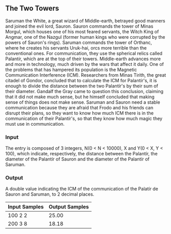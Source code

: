 ## The Two Towers

Saruman the White, a great wizard of Middle-earth, betrayed good manners and joined the evil lord, Sauron. Sauron commands the tower of Minas Morgul, which houses one of his most feared servants, the Witch King of Angmar, one of the Nazgul (former human kings who were corrupted by the powers of Sauron's rings). Saruman commands the tower of Orthanc, where he creates his servants Uruk-hai, orcs more terrible than the conventional ones. For communication, they use the spherical relics called Palantír, which are at the top of their towers.
Middle-earth advances more and more in technology, much driven by the wars that affect it daily. One of the problems that has hampered its population is the Magnetic Communication Interference (ICM). Researchers from Minas Tirith, the great citadel of Gondor, concluded that to calculate the ICM for Palantír's, it is enough to divide the distance between the two Palantír's by their sum of their diameter. Gandalf the Gray came to question this conclusion, claiming that it did not make much sense, but he himself concluded that making sense of things does not make sense.
Saruman and Sauron need a stable communication because they are afraid that Frodo and his friends can disrupt their plans, so they want to know how much ICM there is in the communication of their Palantír's, so that they know how much magic they must use in communication.

### Input
The entry is composed of 3 integers, N(0 < N < 10000), X and Y(0 < X, Y < 100), which indicate, respectively, the distance between the Palantír, the diameter of the Palantír of Sauron and the diameter of the Palantír of Saruman.

### Output
A double value indicating the ICM of the communication of the Palatír de Sauron and Saruman, to 2 decimal places.

| Input Samples  | Output Samples |
| -------------- | -------------- |
|  100   2   2   |    25.00       |
|  200   3   8   |    18.18       |
